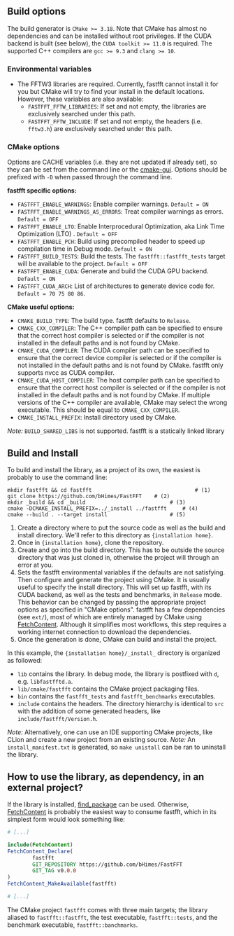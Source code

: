 ## Build options

The build generator is `CMake >= 3.18`. Note that CMake has almost no dependencies and can be
installed without root privileges. If the CUDA backend is built (see below),
the `CUDA toolkit >= 11.0` is required. The supported C++ compilers are `gcc >= 9.3`
and `clang >= 10`.

### Environmental variables

- The FFTW3 libraries are required. Currently, fastfft cannot install it for you but CMake will try to
  find your install in the default locations. However, these variables are also available:
    - `FASTFFT_FFTW_LIBRARIES`: If set and not empty, the libraries are exclusively searched under this
      path.
    - `FASTFFT_FFTW_INCLUDE`: If set and not empty, the headers (i.e. `fftw3.h`) are exclusively
      searched under this path.

### CMake options

Options are CACHE variables (i.e. they are not updated if already set), so they can be set from the
command line or the [cmake-gui](https://cmake.org/cmake/help/latest/manual/cmake-gui.1.html).
Options should be prefixed with `-D` when passed through the command line.

__fastfft specific options:__

- `FASTFFT_ENABLE_WARNINGS`: Enable compiler warnings. `Default = ON`
- `FASTFFT_ENABLE_WARNINGS_AS_ERRORS`: Treat compiler warnings as errors. `Default = OFF`
- `FASTFFT_ENABLE_LTO`: Enable Interprocedural Optimization, aka Link Time Optimization (LTO)
  . `Default = OFF`
- `FASTFFT_ENABLE_PCH`: Build using precompiled header to speed up compilation time in Debug
  mode. `Default = ON`
- `FASTFFT_BUILD_TESTS`: Build the tests. The `fastfft::fastfft_tests` target will be available to the
  project. `Default = OFF`
- `FASTFFT_ENABLE_CUDA`: Generate and build the CUDA GPU backend. `Default = ON`
- `FASTFFT_CUDA_ARCH`: List of architectures to generate device code for. `Default = 70 75 80 86`.


__CMake useful options:__

- `CMAKE_BUILD_TYPE`: The build type. fastfft defaults to `Release`.
- `CMAKE_CXX_COMPILER`: The C++ compiler path can be specified to ensure that the correct host
  compiler is selected or if the compiler is not installed in the default paths and is not found by
  CMake.
- `CMAKE_CUDA_COMPILER`: The CUDA compiler path can be specified to ensure that the correct device
  compiler is selected or if the compiler is not installed in the default paths and is not found by
  CMake. fastfft only supports nvcc as CUDA compiler.
- `CMAKE_CUDA_HOST_COMPILER`: The host compiler path can be specified to ensure that the correct
  host compiler is selected or if the compiler is not installed in the default paths and is not
  found by CMake. If multiple versions of the C++ compiler are available, CMake may select the wrong
  executable. This should be equal to `CMAKE_CXX_COMPILER`.
- `CMAKE_INSTALL_PREFIX`: Install directory used by CMake.

_Note:_  `BUILD_SHARED_LIBS` is not supported. fastfft is a statically linked library

## Build and Install

To build and install the library, as a project of its own, the easiest is probably to use the
command line:

```shell
mkdir fastfft && cd fastfft                                 # (1)
git clone https://github.com/bHimes/FastFFT    # (2)
mkdir _build && cd _build                           # (3)
cmake -DCMAKE_INSTALL_PREFIX=../_install ../fastfft     # (4)
cmake --build . --target install                    # (5)
```

1. Create a directory where to put the source code as well as the build and install directory. We'll
   refer to this directory as `{installation home}`.
2. Once in `{installation home}`, clone the repository.
3. Create and go into the build directory. This has to be outside the source directory that was just
   cloned in, otherwise the project will through an error at you.
4. Sets the fastfft environmental variables if the defaults are not satisfying. Then configure and
   generate the project using CMake. It is usually useful to specify the install directory. This
   will set up fastfft, with its CUDA backend, as well as the tests and benchmarks, in
   `Release` mode. This behavior can be changed by passing the appropriate project options as
   specified in "CMake options". fastfft has a few dependencies (see `ext/`), most of which are entirely
   managed by CMake
   using [FetchContent](https://cmake.org/cmake/help/latest/module/FetchContent.html). Although it
   simplifies most workflows, this step requires a working internet connection to download the
   dependencies.
5. Once the generation is done, CMake can build and install the project.

In this example, the `{installation home}/_install_` directory is organized as followed:

- `lib` contains the library. In debug mode, the library is postfixed with `d`, e.g. `libfastfftd.a`.
- `lib/cmake/fastfft` contains the CMake project packaging files.
- `bin` contains the `fastfft_tests` and `fastfft_benchmarks` executables.
- `include` contains the headers. The directory hierarchy is identical to `src` with the addition of
  some generated headers, like `include/fastfft/Version.h`.

_Note:_ Alternatively, one can use an IDE supporting CMake projects, like CLion and create a new
project from an existing source.
_Note:_ An `install_manifest.txt` is generated, so `make unistall` can be ran to uninstall the
library.

## How to use the library, as dependency, in an external project?

If the library is installed,
[find_package](https://cmake.org/cmake/help/latest/command/find_package.html?highlight=find_package)
can be used. Otherwise, [FetchContent](https://cmake.org/cmake/help/latest/module/FetchContent.html)
is probably the easiest way to consume fastfft, which in its simplest form would look something like:

```cmake
# [...]

include(FetchContent)
FetchContent_Declare(
        fastfft
        GIT_REPOSITORY https://github.com/bHimes/FastFFT
        GIT_TAG v0.0.0
)
FetchContent_MakeAvailable(fastfft)

# [...]
```

The CMake project `fastfft` comes with three main targets; the library aliased to `fastfft::fastfft`, the test
executable, `fastfft::tests`, and the benchmark executable, `fastfft::banchmarks`.
